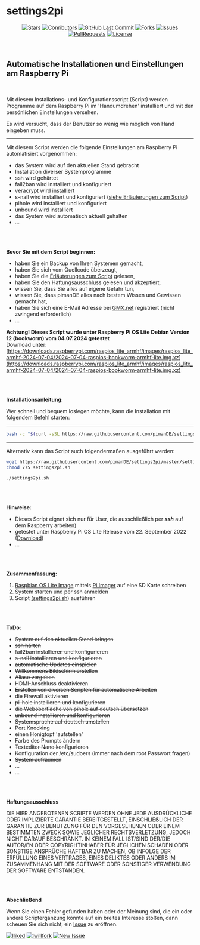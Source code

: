 # settings2pi

<center>

[![Stars](https://img.shields.io/github/stars/pimande/settings2pi?style=flat&label=Stars&color=brightgreen)](https://github.com/pimanDE/settings2pi/stargazers) [![Conributors](https://img.shields.io/github/contributors/pimande/settings2pi?style=flat&label=Mitwirkende&color=brightgreen)](https://github.com/pimanDE/settings2pi/graphs/contributors) [![GitHub Last Commit](https://img.shields.io/github/last-commit/pimanDE/settings2pi?style=flat&label=Letzte%20Änderung&color=brightgreen)](https://github.com/pimanDE/settings2pi/commit/master) [![Forks](https://img.shields.io/github/forks/pimande/settings2pi?style=flat&label=Forks&color=blue)](https://github.com/pimanDE/settings2pi/network/members) [![Issues](https://img.shields.io/github/issues/pimande/settings2pi?style=flat&label=Issues&color=yellow)](https://github.com/pimanDE/settings2pi/issues) [![PullRequests](https://img.shields.io/github/issues-pr/pimande/settings2pi?style=flat&label=Pull%20Requests&color=yellow)](https://github.com/pimanDE/settings2pi/pulls) [![License](https://img.shields.io/github/license/pimanDE/settings2pi?style=flat&label=Lizenz&color=1abc9c)](https://github.com/pimanDE/settings2pi/blob/master/LICENSE)

</center>
<br>

## Automatische Installationen und Einstellungen am Raspberry Pi


<br>

Mit diesem Installations- und Konfigurationsscript (Script) werden Programme auf dem Raspberry Pi im 'Handumdrehen' installiert und mit den persönlichen Einstellungen versehen.

Es wird versucht, dass der Benutzer so wenig wie möglich von Hand eingeben muss. 

---

Mit diesem Script werden die folgende Einstellungen am Raspberry Pi automatisiert vorgenommen:


- das System wird auf den aktuellen Stand gebracht
- Installation diverser Systemprogramme
- ssh wird gehärtet
- fail2ban wird installiert und konfiguriert
- veracrypt wird installiert
- s-nail wird installiert und konfiguriert ([siehe Erläuterungen zum Script](https://github.com/pimanDE/settings2pi/blob/master/Dokumentation/Erläuterungen%20zum%20Script.md))
- pihole wird installiert und konfiguriert
- unbound wird installiert
- das System wird automatisch aktuell gehalten
- ...

<br>
<br>

**Bevor Sie mit dem Script beginnen:**

- haben Sie ein Backup von Ihren Systemen gemacht,
- haben Sie sich vom Quellcode überzeugt,
- haben Sie die [Erläuterungen zum Script](https://github.com/pimanDE/settings2pi/blob/master/Dokumentation/Erläuterungen%20zum%20Script.md) gelesen,
- haben Sie den Haftungsausschluss gelesen und akzeptiert,
- wissen Sie, dass Sie alles auf eigene Gefahr tun,
- wissen Sie, dass pimanDE alles nach bestem Wissen und Gewissen gemacht hat,
- haben Sie sich eine E-Mail Adresse bei [GMX.net](https://www.gmx.net) registriert (nicht zwingend erforderlich)
- ...

**Achtung! Dieses Script wurde unter Raspberry Pi OS Lite Debian Version 12 (bookworm) vom 04.07.2024 getestet**
<br>
Download unter: [https://downloads.raspberrypi.com/raspios_lite_armhf/images/raspios_lite_armhf-2024-07-04/2024-07-04-raspios-bookworm-armhf-lite.img.xz](https://downloads.raspberrypi.com/raspios_lite_armhf/images/raspios_lite_armhf-2024-07-04/2024-07-04-raspios-bookworm-armhf-lite.img.xz) 
<br>

<br>
<br>

**Installationsanleitung:**

Wer schnell und bequem loslegen möchte, kann die Installation mit folgendem Befehl starten:

---
```bash
bash -c "$(curl -sSL https://raw.githubusercontent.com/pimanDE/settings2pi/master/settings2pi.sh)"
```
---

Alternativ kann das Script auch folgendermaßen ausgeführt werden:

```bash
wget https://raw.githubusercontent.com/pimanDE/settings2pi/master/settings2pi.sh
chmod 775 settings2pi.sh

./settings2pi.sh
```

<br>
<br>

**Hinweise:**<br>
- Dieses Script eignet sich nur für User, die ausschließlich per _**ssh**_ auf dem Raspberry arbeiten)
- getestet unter Raspberry Pi OS Lite Release vom 22. September 2022 ([Download](https://downloads.raspberrypi.org/raspios_lite_armhf/images/raspios_lite_armhf-2022-09-26/2022-09-22-raspios-bullseye-armhf-lite.img.xz))
- ...

<br>
<br>

**Zusammenfassung:**<br>
1. [Raspbian OS Lite Image](https://downloads.raspberrypi.org/raspios_lite_armhf/images/raspios_lite_armhf-2022-09-26/2022-09-22-raspios-bullseye-armhf-lite.img.xz) mittels [Pi Imager](https://yewtu.be/watch?v=ntaXWS8Lk34) auf eine SD Karte schreiben
2. System starten und per ssh anmelden
3. Script [(settings2pi.sh](https://raw.githubusercontent.com/pimanDE/settings2pi/master/settings2pi.sh)) ausführen

<br>
<br>

**ToDo:**


- ~~System auf den aktuellen Stand bringen~~
- ~~ssh härten~~
- ~~fail2ban installieren und konfigurieren~~
- ~~s-nail installieren und konfigurieren~~
- ~~automatische Updates einspielen~~
- ~~Willkommens Bildschirm erstellen~~
- ~~Aliase vergeben~~
- HDMI-Anschluss deaktivieren
- ~~Erstellen von diversen Scripten für automatische Arbeiten~~
- die Firewall aktivieren
- ~~pi-hole installieren und konfigurieren~~
- ~~die Weboberfläche von pihole auf deutsch übersetzen~~
- ~~unbound installieren und konfigurieren~~
- ~~Systemsprache auf deutsch umstellen~~
- Port Knocking
- einen Honigtopf 'aufstellen'
- Farbe des Prompts ändern
- ~~Texteditor Nano konfigurieren~~
- Konfiguration der /etc/sudoers (immer nach dem root Passwort fragen)
- ~~System aufräumen~~
- ...
- ...

<br>
<br>

**Haftungsausschluss**

DIE HIER ANGEBOTENEN SCRIPTE WERDEN OHNE JEDE AUSDRÜCKLICHE ODER IMPLIZIERTE GARANTIE BEREITGESTELLT, EINSCHLIEẞLICH DER GARANTIE ZUR BENUTZUNG FÜR DEN VORGESEHENEN ODER EINEM BESTIMMTEN ZWECK SOWIE JEGLICHER RECHTSVERLETZUNG, JEDOCH NICHT DARAUF BESCHRÄNKT. IN KEINEM FALL IST/SIND DER/DIE AUTOR/EN ODER COPYRIGHTINHABER FÜR JEGLICHEN SCHADEN ODER SONSTIGE ANSPRÜCHE HAFTBAR ZU MACHEN, OB INFOLGE DER ERFÜLLUNG EINES VERTRAGES, EINES DELIKTES ODER ANDERS IM ZUSAMMENHANG MIT DER SOFTWARE ODER SONSTIGER VERWENDUNG DER SOFTWARE ENTSTANDEN.

<br>
<br>

**Abschließend**

Wenn Sie einen Fehler gefunden haben oder der Meinung sind, die ein oder andere Scriptergänzung könnte auf ein breites Interesse stoßen, dann scheuen Sie sich nicht, ein [Issue](https://github.com/login?return_to=https%3A%2F%2Fgithub.com%2FpimanDE%2Fsettings2pi%2Fissues%2Fnew) zu eröffnen.

[![Iliked](https://img.shields.io/badge/Star-Wenn%20Ihnen%20das%20Projekt%20gefällt-%23FF0000.svg?&style=flat&label=Star&color=brightgreen)](https://github.com/login?return_to=%2FpimanDE%2Fsettings2pi) [![Iwillfork](https://img.shields.io/badge/Fork-Wenn%20Sie%20es%20interessant%20finden-%23FF0000.svg?&style=flat&label=Fork&color=blue)](https://github.com/login?return_to=https%3A%2F%2Fgithub.com%2FpimanDE%2Fsettings2pi%2Ffork) [![New Issue](https://img.shields.io/badge/Query-Wenn%20Sie%20Fragen%20haben-%23FF0000.svg?&style=flat&label=Query&color=orange)](https://github.com/login?return_to=https%3A%2F%2Fgithub.com%2FpimanDE%2Fsettings2pi%2Fissues%2Fnew)
